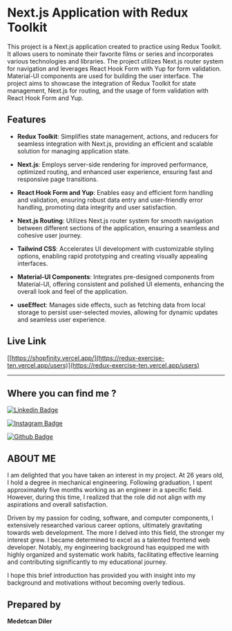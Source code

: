 # Next.js Application with Redux Toolkit

This project is a Next.js application created to practice using Redux Toolkit. It allows users to nominate their favorite films or series and incorporates various technologies and libraries. The project utilizes Next.js router system for navigation and leverages React Hook Form with Yup for form validation. Material-UI components are used for building the user interface. The project aims to showcase the integration of Redux Toolkit for state management, Next.js for routing, and the usage of form validation with React Hook Form and Yup.

## Features

- **Redux Toolkit**: Simplifies state management, actions, and reducers for seamless integration with Next.js, providing an efficient and scalable solution for managing application state.

- **Next.js**: Employs server-side rendering for improved performance, optimized routing, and enhanced user experience, ensuring fast and responsive page transitions.

- **React Hook Form and Yup**: Enables easy and efficient form handling and validation, ensuring robust data entry and user-friendly error handling, promoting data integrity and user satisfaction.

- **Next.js Routing**: Utilizes Next.js router system for smooth navigation between different sections of the application, ensuring a seamless and cohesive user journey.

- **Tailwind CSS**: Accelerates UI development with customizable styling options, enabling rapid prototyping and creating visually appealing interfaces.

- **Material-UI Components**: Integrates pre-designed components from Material-UI, offering consistent and polished UI elements, enhancing the overall look and feel of the application.

- **useEffect**: Manages side effects, such as fetching data from local storage to persist user-selected movies, allowing for dynamic updates and seamless user experience.

## Live Link
[[https://shopfinity.vercel.app/](https://redux-exercise-ten.vercel.app/users)](https://redux-exercise-ten.vercel.app/users)

---

## Where you can find me ? 

[![Linkedin Badge](https://img.shields.io/badge/LinkedIn-0077B5?style=for-the-badge&logo=linkedin&logoColor=white)](https://www.linkedin.com/in/medetcandiler)

[![Instagram Badge](https://img.shields.io/badge/-Instagram-C13584?style=flat-quare&labelColor=C13584&logo=instagram&logoColor=white&link=link)](https://www.instagram.com/medetdiler/)

[![Github Badge](https://img.shields.io/badge/-Github-000?style=quare&labelColor=000&logo=Github&logoColor=white&link=link)](https://github.com/medetcandiler)

## ABOUT ME 
I am delighted that you have taken an interest in my project. At 26 years old, I hold a degree in mechanical engineering. Following graduation, I spent approximately five months working as an engineer in a specific field. However, during this time, I realized that the role did not align with my aspirations and overall satisfaction.

Driven by my passion for coding, software, and computer components, I extensively researched various career options, ultimately gravitating towards web development. The more I delved into this field, the stronger my interest grew. I became determined to excel as a talented frontend web developer. Notably, my engineering background has equipped me with highly organized and systematic work habits, facilitating effective learning and contributing significantly to my educational journey.

I hope this brief introduction has provided you with insight into my background and motivations without becoming overly tedious.

## Prepared by
**Medetcan Diler**
